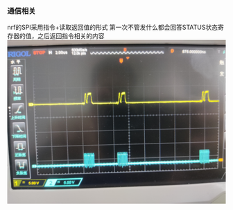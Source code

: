 ### 通信相关

nrf的SPI采用指令+读取返回值的形式
第一次不管发什么都会回答STATUS状态寄存器的值，之后返回指令相关的内容
![image.png](pic/communicate.png)
